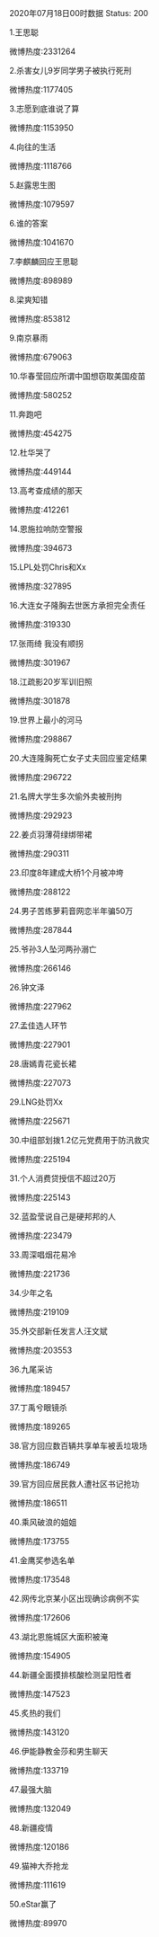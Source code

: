 2020年07月18日00时数据
Status: 200

1.王思聪

微博热度:2331264

2.杀害女儿9岁同学男子被执行死刑

微博热度:1177405

3.志愿到底谁说了算

微博热度:1153950

4.向往的生活

微博热度:1118766

5.赵露思生图

微博热度:1079597

6.谁的答案

微博热度:1041670

7.李麒麟回应王思聪

微博热度:898989

8.梁爽知错

微博热度:853812

9.南京暴雨

微博热度:679063

10.华春莹回应所谓中国想窃取美国疫苗

微博热度:580252

11.奔跑吧

微博热度:454275

12.杜华哭了

微博热度:449144

13.高考查成绩的那天

微博热度:412261

14.恩施拉响防空警报

微博热度:394673

15.LPL处罚Chris和Xx

微博热度:327895

16.大连女子隆胸去世医方承担完全责任

微博热度:319330

17.张雨绮 我没有顺拐

微博热度:301967

18.江疏影20岁军训旧照

微博热度:301878

19.世界上最小的河马

微博热度:298867

20.大连隆胸死亡女子丈夫回应鉴定结果

微博热度:296722

21.名牌大学生多次偷外卖被刑拘

微博热度:292923

22.姜贞羽薄荷绿绑带裙

微博热度:290311

23.印度8年建成大桥1个月被冲垮

微博热度:288122

24.男子苦练萝莉音网恋半年骗50万

微博热度:287844

25.爷孙3人坠河两孙溺亡

微博热度:266146

26.钟文泽

微博热度:227962

27.孟佳选人环节

微博热度:227901

28.唐嫣青花瓷长裙

微博热度:227073

29.LNG处罚Xx

微博热度:225671

30.中组部划拨1.2亿元党费用于防汛救灾

微博热度:225194

31.个人消费贷授信不超过20万

微博热度:225143

32.蓝盈莹说自己是硬邦邦的人

微博热度:223479

33.周深唱烟花易冷

微博热度:221736

34.少年之名

微博热度:219109

35.外交部新任发言人汪文斌

微博热度:203553

36.九尾采访

微博热度:189457

37.丁禹兮眼镜杀

微博热度:189265

38.官方回应数百辆共享单车被丢垃圾场

微博热度:186749

39.官方回应居民救人遭社区书记抢功

微博热度:186511

40.乘风破浪的姐姐

微博热度:173755

41.金鹰奖参选名单

微博热度:173548

42.网传北京某小区出现确诊病例不实

微博热度:172606

43.湖北恩施城区大面积被淹

微博热度:154905

44.新疆全面摸排核酸检测呈阳性者

微博热度:147523

45.炙热的我们

微博热度:143120

46.伊能静教金莎和男生聊天

微博热度:133719

47.最强大脑

微博热度:132049

48.新疆疫情

微博热度:120186

49.猫神大乔抢龙

微博热度:111619

50.eStar赢了

微博热度:89970

